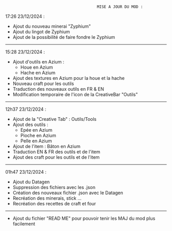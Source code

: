                                             MISE A JOUR DU MOD : 

17:26 23/12/2024 :
- Ajout du nouveau minerai "Zyphium"
- Ajout du lingot de Zyphium
- Ajout de la possibilité de faire fondre le Zyphium
------------------------------------------------------------------------------
15:28 23/12/2024 :
- Ajout d'outils en Azium :
  * Houe en Azium
  * Hache en Azium
- Ajout des textures en Azium pour la houe et la hache
- Nouveau craft pour les outils
- Traduction des nouveaux outils en FR & EN
- Modification temporaire de l'icon de la CreativeBar "Outils"
------------------------------------------------------------------------------
12h37 23/12/2024 :
- Ajout de la "Creative Tab" : Outils/Tools
- Ajout des outils :
  * Epée en Azium
  * Pioche en Azium
  * Pelle en Azium
- Ajout de l'item : Bâton en Azium
- Traduction EN & FR des outils et de l'item
- Ajout des craft pour les outils et de l'item 
------------------------------------------------------------------------------
01h47 23/12/2024 :
- Ajout du Datagen 
- Suppression des fichiers avec les .json
- Création des nouveaux fichier .json avec le Datagen
- Recréation des minerais, stick ...
- Recréation des recettes de craft et four 
------------------------------------------------------------------------------
- Ajout du fichier "READ ME" pour pouvoir tenir les MAJ du mod plus facilement
